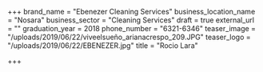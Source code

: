 +++
brand_name = "Ebenezer Cleaning Services"
business_location_name = "Nosara"
business_sector = "Cleaning Services"
draft = true
external_url = ""
graduation_year = 2018
phone_number = "6321-6346"
teaser_image = "/uploads/2019/06/22/viveelsueño_arianacrespo_209.JPG"
teaser_logo = "/uploads/2019/06/22/EBENEZER.jpg"
title = "Rocio Lara"

+++
